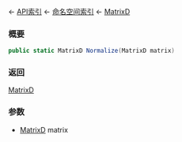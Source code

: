 ← [API索引](Api-Index) ← [命名空间索引](Namespace-Index) ← [MatrixD](VRageMath.MatrixD)

### 概要

```csharp
public static MatrixD Normalize(MatrixD matrix)
```

### 返回

[MatrixD](VRageMath.MatrixD)

### 参数

* [MatrixD](VRageMath.MatrixD) matrix

